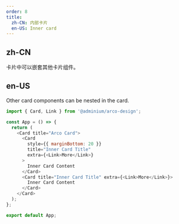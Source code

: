 ```yaml
---
order: 8
title:
  zh-CN: 内部卡片
  en-US: Inner card
---
```


## zh-CN

卡片中可以嵌套其他卡片组件。

## en-US

Other card components can be nested in the card.

```js
import { Card, Link } from '@adminium/arco-design';

const App = () => {
  return (
    <Card title="Arco Card">
      <Card
        style={{ marginBottom: 20 }}
        title="Inner Card Title"
        extra={<Link>More</Link>}
      >
        Inner Card Content
      </Card>
      <Card title="Inner Card Title" extra={<Link>More</Link>}>
        Inner Card Content
      </Card>
    </Card>
  );
};

export default App;
```
